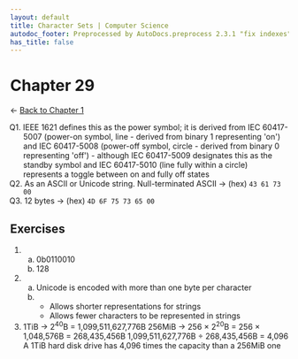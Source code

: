 ```yaml
---
layout: default
title: Character Sets | Computer Science
autodoc_footer: Preprocessed by AutoDocs.preprocess 2.3.1 "fix indexes" ⓒ Starwort, 2020
has_title: false
---
```


<style>
    :not(ul) + ol {
        counter-reset: list-ctr;
        list-style-type: none;
        list-style-position: outside;
    }
    :not(ul) + ol > li {
        counter-increment: list-ctr;
    }
    :not(ul) + ol > li::before {
        content:"Q" counter(list-ctr) ". ";
        margin-left: -25px;
    }
    ol ul {
        list-style-type: lower-alpha;
    }
    ol ul ul {
        list-style-type: lower-roman;
    }
    ul ol {
        list-style-type: circle;
    }
    ul {
        list-style-type: decimal;
    }
    ul ul {
        list-style-type: lower-alpha;
    }
    ul ul ul {
        list-style-type: lower-roman;
    }
</style>

# Chapter 29

← [Back to Chapter 1](./index.html)

1. IEEE 1621 defines this as the power symbol; it is derived from IEC 60417-5007 (power-on symbol, line - derived from binary 1 representing 'on') and IEC 60417-5008 (power-off symbol, circle - derived from binary 0 representing 'off') - although IEC 60417-5009 designates this as the standby symbol and IEC 60417-5010 (line fully within a circle) represents a toggle between on and fully off states
2. As an ASCII or Unicode string. Null-terminated ASCII -> (hex) `43 61 73 00`
3. 12 bytes -> (hex) `4D 6F 75 73 65 00`

## Exercises

- ​
    - 0b0110010
    - 128
- ​
    - Unicode is encoded with more than one byte per character
    - ​
        1. Allows shorter representations for strings
        1. Allows fewer characters to be represented in strings
- 1TiB -> 2<sup>40</sup>B = 1,099,511,627,776B
    256MiB -> 256 × 2<sup>20</sup>B = 256 × 1,048,576B = 268,435,456B
    1,099,511,627,776B ÷ 268,435,456B = 4,096
    A 1TiB hard disk drive has 4,096 times the capacity than a 256MiB one
